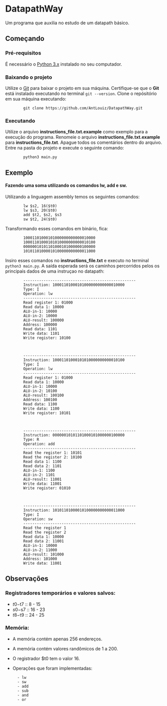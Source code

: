 # DatapathWay
Um programa que auxilia no estudo de um datapath básico.

## Começando

### Pré-requisitos
É necessário o [Python 3.x](https://www.python.org/downloads/) instalado no seu computador.

### Baixando o projeto
Utilize o [Git](https://git-scm.com/) para baixar o projeto em sua máquina.
Certifique-se que o **Git** está instalado executando no terminal ```git --version```.
Clone o repósitório em sua máquina executando:
```
        git clone https://github.com/AntLouiz/DatapathWay.git
```

### Executando
Utilize o arquivo **instructions_file.txt.example** como exemplo para a execução do programa.
Renomeie o arquivo **instructions_file.txt.example** para **instructions_file.txt**.
Apague todos os comentários dentro do arquivo.
Entre na pasta do projeto e execute o seguinte comando:

```
        python3 main.py
```

## Exemplo
#### Fazendo uma soma utilizando os comandos **lw**, **add** e **sw**.

Utilizando a linguagem assembly temos os seguintes comandos:

```
        lw $s2, 16($t0)
        lw $s3, 20($t0)
        add $t2, $s2, $s3
        sw $t2, 24($t0)
```

Transformando esses comandos em binário, fica:

```
        10001101000101000000000000010000
        10001101000101010000000000010100
        00000010101101000101000000100000
        10101101000010100000000000011000
```

Insiro esses comandos no **instructions_file.txt** e executo no terminal ```python3 main.py```.
A saída esperada será os caminhos percorridos pelos os principais dados de uma instruçao no datapath:

```
        --------------------------------------------------
        Instruction: 10001101000101000000000000010000
        Type: I
        Operation: lw
        --------------------------------------------------
        Read register 1: 01000
        Read data 1: 10000
        ALU-in-1: 10000
        ALU-in-2: 10000
        ALU-result: 100000
        Address: 100000
        Read data: 1101
        Write data: 1101
        Write register: 10100



        --------------------------------------------------
        Instruction: 10001101000101010000000000010100
        Type: I
        Operation: lw
        --------------------------------------------------
        Read register 1: 01000
        Read data 1: 10000
        ALU-in-1: 10000
        ALU-in-2: 10100
        ALU-result: 100100
        Address: 100100
        Read data: 1100
        Write data: 1100
        Write register: 10101



        --------------------------------------------------
        Instruction: 00000010101101000101000000100000
        Type: R
        Operation: add
        --------------------------------------------------
        Read the register 1: 10101
        Read the register 2: 10100
        Read data 1: 1100
        Read data 2: 1101
        ALU-in-1: 1100
        ALU-in-2: 1101
        ALU-result: 11001
        Write data: 11001
        Write register: 01010



        --------------------------------------------------
        Instruction: 10101101000010100000000000011000
        Type: I
        Operation: sw
        --------------------------------------------------
        Read the register 1
        Read the register 2
        Read data 1: 10000
        Read data 2: 11001
        ALU-in-1: 10000
        ALU-in-2: 11000
        ALU-result: 101000
        Address: 101000
        Write data: 11001
```

## Observações

### Registradores temporários e valores salvos:
* $t0-$t7 :: 8 - 15
* $s0-$s7 :: 16 - 23
* $t8-$t9 :: 24 - 25

### Memória:
* A memória contém apenas 256 endereços.
* A memória contém valores randômicos de 1 a 200.
* O registrador $t0 tem o valor 16.
* Operações que foram implementadas:

        - lw
        - sw
        - add
        - sub
        - and
        - or

